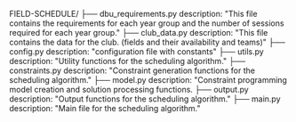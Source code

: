 FIELD-SCHEDULE/
├── dbu_requirements.py
    description: "This file contains the requirements for each year group and the number of sessions required for each year group."
├── club_data.py
    description: "This file contains the data for the club. (fields and their availability and teams)"
├── config.py
    description: "configuration file with constants"
├── utils.py
    description: "Utility functions for the scheduling algorithm."
├── constraints.py
    description: "Constraint generation functions for the scheduling algorithm."
├── model.py
    description: "Constraint programming model creation and solution processing functions.
├── output.py
    description: "Output functions for the scheduling algorithm."
├── main.py
    description: "Main file for the scheduling algorithm."
